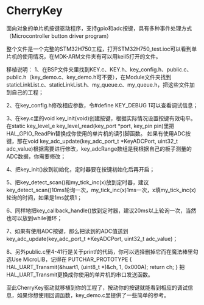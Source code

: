 # CherryKey
面向对象的单片机按键驱动程序，支持gpio和adc按键，具有多种事件处理方式（Microcontroller button driver program）

整个文件是一个完整的STM32H750工程，打开STM32H750_test.ioc可以看到单片机的使用情况，在MDK-ARM文件夹有可以用keil5打开的文件。

移植说明：
1、在BSP文件夹里找到KEY.c、KEY.h、key_config.h、public.c、public.h（key_demo.c、key_demo.h可不要），在Module文件夹找到staticLinkList.c、staticLinkList.h、my_queue.c、my_queue.h，把这些文件加到自己的工程；

2、在key_config.h修改相应参数，令#define KEY_DEBUG  1可以查看调试信息；

3、在key.c里的void key_init(void)创建按键，根据实际情况设置按键有效电平。
   在static key_level_e key_level_read(key_port *port, key_pin pin)里把HAL_GPIO_ReadPin替换成你使用的单片机的读引脚函数。
   如果有使用ADC按键，那在void key_adc_update(key_adc_port_t *KeyADCPort, uint32_t adc_value)根据需要进行修改，key_adcRange数组是我根据自己的板子测量的ADC数据，你需要修改；

4、把key_init()放到初始化，定时器要在按键初始化后再开启；

5、把key_detect_scan()和my_tick_inc(x)放到定时器，建议key_detect_scan()10ms轮询一次，my_tick_inc(x)1ms一次，x填my_tick_inc(x)轮询的时间，如果是1ms就填1；

6、同样地把key_callback_handle()放到定时器，建议20ms以上轮询一次，当然也可以放到while循环；

7、如果有使用ADC按键，那么把读到的ADC值送到key_adc_update(key_adc_port_t *KeyADCPort, uint32_t adc_value)；

8、另外public.c里4-41行是关于printf的代码，你可以选择删掉它而在魔法棒里勾选Use MicroLIB，记得在
PUTCHAR_PROTOTYPE
{
	HAL_UART_Transmit(&huart1, (uint8_t *)&ch, 1, 0x000A);
    return ch;
}
把HAL_UART_Transmit更换成你使用的单片机的串口发送函数。

至此CherryKey驱动就移植到你的工程了，按动你的按键就能看到相应的调试信息，如果你想使用回调函数，key_demo.c里提供了一些简单的参考。
